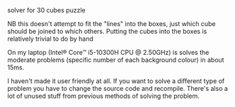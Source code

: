 solver for 30 cubes puzzle

NB this doesn't attempt to fit the "lines" into the boxes, just which cube should
be joined to which others. Putting the cubes into the boxes is relatively trivial
to do by hand

On my laptop (Intel® Core™ i5-10300H CPU @ 2.50GHz) is solves the moderate problems
(specific number of each background colour) in about 15ms.

I haven't made it user friendly at all. If you want to solve a different type of
problem you have to change the source code and recompile. There's also a lot of
unused stuff from previous methods of solving the problem.